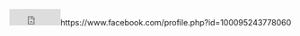 <iframe scrolling="no" frameborder="no" clocktype="html5" style="overflow:hidden;border:0;margin:0;padding:0;width:91px;height:30px;"src="https://www.clocklink.com/html5embed.php?clock=008&timezone=GMT0800&color=black&size=91&Title=&Message=&Target=&From=2024,1,1,0,0,0&Color=black"></iframe>https://www.facebook.com/profile.php?id=100095243778060
